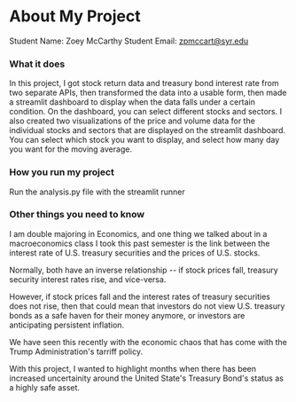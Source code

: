 # About My Project

Student Name:  Zoey McCarthy
Student Email:  zpmccart@syr.edu

### What it does
In this project, I got stock return data and treasury bond interest rate from two separate APIs, then transformed the data into a usable form, then made a streamlit dashboard to display when the data falls under a certain condition. On the dashboard, you can select different stocks and sectors. I also created two visualizations of the price and volume data for the individual stocks and sectors that are displayed on the streamlit dashboard. You can select which stock you want to display, and select how many day you want for the moving average.

### How you run my project
Run the analysis.py file with the streamlit runner

### Other things you need to know

I am double majoring in Economics, and one thing we talked about in a macroeconomics class I took this past semester is the link between the interest rate of U.S. treasury securities and the prices of U.S. stocks.

 Normally, both have an inverse relationship -- if stock prices fall, treasury security interest rates rise, and vice-versa. 
 
 However, if stock prices fall and the interest rates of treasury securities does not rise, then that could mean that investors do not view U.S. treasury bonds as a safe haven for their money anymore, or investors are anticipating persistent inflation. 
 
 We have seen this recently with the economic chaos that has come with the Trump Administration's tarriff policy.

 With this project, I wanted to highlight months when there has been increased uncertainity around the United State's Treasury Bond's status as a highly safe asset.
